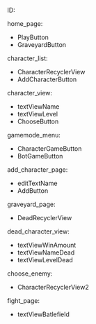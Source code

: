 ID:

home_page:
- PlayButton
- GraveyardButton

character_list:
- CharacterRecyclerView
- AddCharacterButton

character_view:
- textViewName
- textViewLevel
- ChooseButton

gamemode_menu:
- CharacterGameButton
- BotGameButton

add_character_page:
- editTextName
- AddButton

graveyard_page:
- DeadRecyclerView

dead_character_view:
- textViewWinAmount
- textViewNameDead
- textViewLevelDead

choose_enemy:
- CharacterRecyclerView2

fight_page:
- textViewBatlefield
